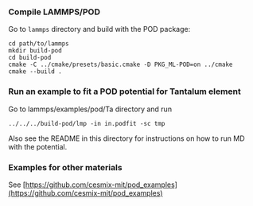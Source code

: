 ### Compile LAMMPS/POD 

Go to `lammps` directory and build with the POD package:

    cd path/to/lammps
    mkdir build-pod
    cd build-pod
    cmake -C ../cmake/presets/basic.cmake -D PKG_ML-POD=on ../cmake
    cmake --build .

### Run an example to fit a POD potential for Tantalum element

Go to lammps/examples/pod/Ta directory and run 

    ../../../build-pod/lmp -in in.podfit -sc tmp

Also see the README in this directory for instructions on how to run MD with the potential.

### Examples for other materials

See [https://github.com/cesmix-mit/pod_examples](https://github.com/cesmix-mit/pod_examples)
